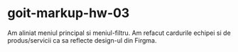 # goit-markup-hw-03

Am aliniat meniul principal si meniul-filtru. Am refacut cardurile echipei si de produs/servicii ca
sa reflecte design-ul din Firgma.
